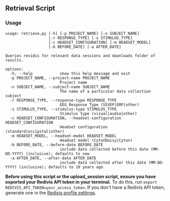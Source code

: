 ## Retrieval Script
### Usage

```
usage: retrieve.py [-h] [-p PROJECT_NAME] [-n SUBJECT_NAME]
                   [-r RESPONSE_TYPE] [-s STIMULUS_TYPE]
                   [-c HEADSET_CONFIGURATION] [-m HEADSET_MODEL]
                   [-b BEFORE_DATE] [-a AFTER_DATE]

Queries revidis for relevant data sessions and downloads folder of results.

options:
  -h, --help            show this help message and exit
  -p PROJECT_NAME, --project-name PROJECT_NAME
                        Project name
  -n SUBJECT_NAME, --subject-name SUBJECT_NAME
                        The name of a particular data collection subject
  -r RESPONSE_TYPE, --response-type RESPONSE_TYPE
                        EEG Response Type (SSVEP|ERP|other)
  -s STIMULUS_TYPE, --stimulus-type STIMULUS_TYPE
                        Stimulus type (visual|audio|other)
  -c HEADSET_CONFIGURATION, --headset-configuration HEADSET_CONFIGURATION
                        Headset configuration (standard|occipital|other)
  -m HEADSET_MODEL, --headset-model HEADSET_MODEL
                        Headset model (CytonDaisy|Cyton)
  -b BEFORE_DATE, --before-date BEFORE_DATE
                        include data collected before this date (MM-DD-YYYY) (inclusive); defaults to now
  -a AFTER_DATE, --after-date AFTER_DATE
                        include data collected after this date (MM-DD-YYYY) (inclusive); defaults to 10 years ago
```

**Before using this script or the upload_session script, ensure you have exported your Redivis API token in your terminal.**
To do this, run `export REDIVIS_API_TOKEN=your_access_token`.
If you don't have a Redivis API token, generate one in the [Redivis profile settings](https://redivis.com/workspace/settings/tokens).
